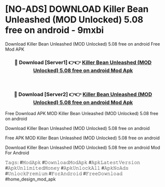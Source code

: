 # [NO-ADS] DOWNLOAD Killer Bean Unleashed (MOD Unlocked) 5.08 free on android - 9mxbi
Download Killer Bean Unleashed (MOD Unlocked) 5.08 free on android Free Mod APK

<div align="center">
<h3>🔴 Download [Server1] 👉👉 <a href="https://apk-comot.site?title=Killer_Bean_Unleashed_(MOD_Unlocked)_5.08_free_on_android">Killer Bean Unleashed (MOD Unlocked) 5.08 free on android Mod Apk</a></h3><br>

<h3>🔴 Download [Server2] 👉👉 <a href="https://apk-comot.site?title=Killer_Bean_Unleashed_(MOD_Unlocked)_5.08_free_on_android">Killer Bean Unleashed (MOD Unlocked) 5.08 free on android Mod Apk</a></h3>
</div>


Free Download APK MOD Killer Bean Unleashed (MOD Unlocked) 5.08 free on android

Download Killer Bean Unleashed (MOD Unlocked) 5.08 free on android 

Free APK MOD Killer Bean Unleashed (MOD Unlocked) 5.08 free on android 

Download Killer Bean Unleashed (MOD Unlocked) 5.08 free on android Mod For Android

𝚃𝚊𝚐𝚜: #𝙼𝚘𝚍𝙰𝚙𝚔 #𝙳𝚘𝚠𝚗𝚕𝚘𝚊𝚍𝙼𝚘𝚍𝙰𝚙𝚔 #𝙰𝚙𝚔𝙻𝚊𝚝𝚎𝚜𝚝𝚅𝚎𝚛𝚜𝚒𝚘𝚗 #𝙰𝚙𝚔𝚄𝚗𝚕𝚒𝚖𝚒𝚝𝚎𝚍𝙼𝚘𝚗𝚎𝚢 #𝙰𝚙𝚔𝚄𝚗𝚕𝚘𝚌𝚔𝙰𝚕𝚕 #𝙰𝚙𝚔𝙽𝚘𝙰𝚍𝚜 #𝚄𝚗𝚕𝚘𝚌𝚔𝙿𝚛𝚎𝚖𝚒𝚞𝚖 #𝙵𝚘𝚛𝙰𝚗𝚍𝚛𝚘𝚒𝚍 #𝙵𝚛𝚎𝚎𝙳𝚘𝚠𝚗𝚕𝚘𝚊𝚍 #home_design_mod_apk